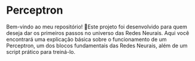 # Perceptron
Bem-vindo ao meu repositório! 🎉Este projeto foi desenvolvido para quem deseja dar os primeiros passos no universo das Redes Neurais. Aqui você encontrará uma explicação básica sobre o funcionamento de um Perceptron, um dos blocos fundamentais das Redes Neurais, além de um script prático para treiná-lo.
